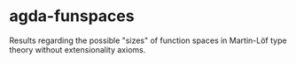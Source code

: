 # agda-funspaces
Results regarding the possible "sizes" of function spaces in Martin-Löf type theory without extensionality axioms.

